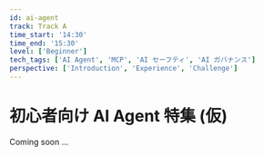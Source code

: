 ```yaml
---
id: ai-agent
track: Track A
time_start: '14:30'
time_end: '15:30'
level: ['Beginner']
tech_tags: ['AI Agent', 'MCP', 'AI セーフティ', 'AI ガバナンス']
perspective: ['Introduction', 'Experience', 'Challenge']
---
```


# 初心者向け AI Agent 特集 (仮)

Coming soon ...
